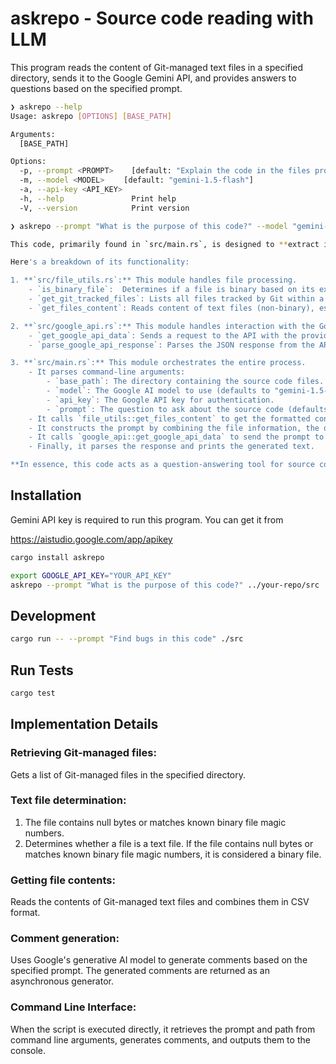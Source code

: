 # askrepo - Source code reading with LLM

This program reads the content of Git-managed text files in a specified directory, sends it to the Google Gemini API, and provides answers to questions based on the specified prompt.

```bash
❯ askrepo --help
Usage: askrepo [OPTIONS] [BASE_PATH]

Arguments:
  [BASE_PATH]

Options:
  -p, --prompt <PROMPT>    [default: "Explain the code in the files provided"]
  -m, --model <MODEL>　　 [default: "gemini-1.5-flash"]
  -a, --api-key <API_KEY>
  -h, --help               Print help
  -V, --version            Print version
```

```bash
❯ askrepo --prompt "What is the purpose of this code?" --model "gemini-1.5-flash" ./src

This code, primarily found in `src/main.rs`, is designed to **extract information from source code files and provide answers to questions about them using a Google AI model**. It leverages the `google_api` module (`src/google_api.rs`) to interact with the Google Generative Language API.

Here's a breakdown of its functionality:

1. **`src/file_utils.rs`:** This module handles file processing.
    - `is_binary_file`:  Determines if a file is binary based on its extension and magic numbers (lines 10-25).
    - `get_git_tracked_files`: Lists all files tracked by Git within a given directory (lines 27-40).
    - `get_files_content`: Reads content of text files (non-binary), escapes special characters, and formats it for use in the query (lines 42-58).

2. **`src/google_api.rs`:** This module handles interaction with the Google AI API.
    - `get_google_api_data`: Sends a request to the API with the provided query, model name, and API key (lines 4-25).
    - `parse_google_api_response`: Parses the JSON response from the API, extracting the generated text (lines 27-36).

3. **`src/main.rs`:** This module orchestrates the entire process.
    - It parses command-line arguments:
        - `base_path`: The directory containing the source code files.
        - `model`: The Google AI model to use (defaults to "gemini-1.5-flash").
        - `api_key`: The Google API key for authentication.
        - `prompt`: The question to ask about the source code (defaults to "Explain the code in the files provided").
    - It calls `file_utils::get_files_content` to get the formatted content of text files within the `base_path`.
    - It constructs the prompt by combining the file information, the question, and the extracted source code content.
    - It calls `google_api::get_google_api_data` to send the prompt to the Google AI model.
    - Finally, it parses the response and prints the generated text.

**In essence, this code acts as a question-answering tool for source code by using a Google AI model to analyze and provide answers based on the provided source code files.**
```

## Installation

Gemini API key is required to run this program. You can get it from

https://aistudio.google.com/app/apikey

```bash
cargo install askrepo

export GOOGLE_API_KEY="YOUR_API_KEY"
askrepo --prompt "What is the purpose of this code?" ../your-repo/src
```

## Development

```bash
cargo run -- --prompt "Find bugs in this code" ./src
```

## Run Tests

```bash
cargo test
```

## Implementation Details

### Retrieving Git-managed files:

Gets a list of Git-managed files in the specified directory.

### Text file determination:

1. The file contains null bytes or matches known binary file magic numbers.
2. Determines whether a file is a text file. If the file contains null bytes or matches known binary file magic numbers, it is considered a binary file.

### Getting file contents:

Reads the contents of Git-managed text files and combines them in CSV format.

### Comment generation:

Uses Google's generative AI model to generate comments based on the specified prompt. The generated comments are returned as an asynchronous generator.

### Command Line Interface:

When the script is executed directly, it retrieves the prompt and path from command line arguments, generates comments, and outputs them to the console.
